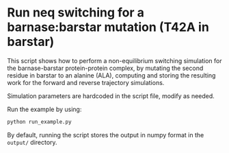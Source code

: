 # Run neq switching for a barnase:barstar mutation (T42A in barstar)
This script shows how to perform a non-equilibrium switching simulation for the barnase-barstar protein-protein complex,
by mutating the second residue in barstar to an alanine (ALA), computing and storing the resulting work for the forward
and reverse trajectory simulations.

Simulation parameters are hardcoded in the script file, modify as needed. 

Run the example by using:
```bash
python run_example.py
```
By default, running the script stores the output in numpy format in the `output/` directory.
